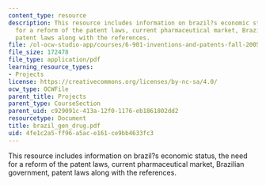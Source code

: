 ```yaml
---
content_type: resource
description: This resource includes information on brazil?s economic status, the need
  for a reform of the patent laws, current pharmaceutical market, Brazilian government,
  patent laws along with the references.
file: /ol-ocw-studio-app/courses/6-901-inventions-and-patents-fall-2005/4fe1c2a5ff96a5ace161ce9bb4633fc3_brazil_gen_drug.pdf
file_size: 172478
file_type: application/pdf
learning_resource_types:
- Projects
license: https://creativecommons.org/licenses/by-nc-sa/4.0/
ocw_type: OCWFile
parent_title: Projects
parent_type: CourseSection
parent_uid: c929091c-413a-12f0-1176-eb1861802dd2
resourcetype: Document
title: brazil_gen_drug.pdf
uid: 4fe1c2a5-ff96-a5ac-e161-ce9bb4633fc3
---
```

This resource includes information on brazil?s economic status, the need for a reform of the patent laws, current pharmaceutical market, Brazilian government, patent laws along with the references.